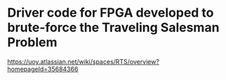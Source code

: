 # Driver code for FPGA developed to brute-force the Traveling Salesman Problem

https://uoy.atlassian.net/wiki/spaces/RTS/overview?homepageId=35684366
